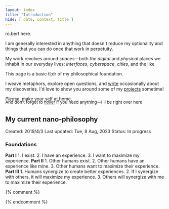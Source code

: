 ```yaml
---
layout: index
title: "Introduction"
hide: [ date, context, title ]
---
```


ro.bert here.

I am generally interested in anything that doesn't reduce my optionality and things that you can do once that work in perpetuity.

My work revolves around *spaces*—both *the digital* and *physical* places we inhabit in our everyday lives: *interfaces*, *cyberspace*, *cities*, and the like

This page is a basic tl;dr of my philosophical foundation.

I weave metaphors, explore open questions, and [write](/writing) occasionally about my discoveries. I'd love to show you around some of my [projects](/projects) sometime!

*Please*, make your self at home,

<span style="display: inline-block;font-size: 10pt; margin-top: -20px;">And don't forget to <a href="mailto: theroblanc@gmail.com">holler</a> if you need anything—I'll be right over here</span>

## My current nano-philosophy
Created: 2019/4/3 
Last updated: Tue, 8 Aug, 2023
Status: In progress

### Foundations
  **Part I**
		1. I exist.
		2. I have an experience.
		3. I want to maximize my experience.
  **Part II**
		1. Other humans exist.
		2. Other humans have an experience like mine.
		3. Other humans want to maximize their experience.
  **Part III**
		1. Humans synergize to create better experiences.
		2. If I synergize with others, it will maximize my experience.
		3. Others will synergize with me to maximize their experience.


{% comment %}
<!-- {% capture numposts %}{{ site.posts | size }}{% endcapture %}
{% if numposts != '0' %}
## Talks by Year

{% for post in site.posts %}{% assign currentyear = post.date | date: "%Y" %}{% if currentyear != prevyear %}
### {{ currentyear }}
{% assign prevyear = currentyear %}{% endif %} - [{{ post.title }}]({{ site.baseurl }}{{ post.url }}) - {{ post.date | date: '%B %-d' }}
{% endfor %}
{% endif %} -->
{% endcomment %}